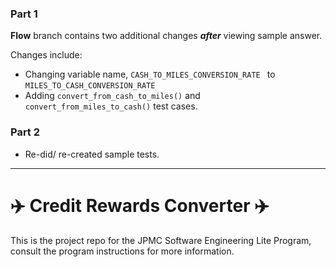 ### Part 1

<strong>Flow</strong> branch contains two additional changes <strong><i>after</i></strong> viewing sample answer.

Changes include:

* Changing variable name, `CASH_TO_MILES_CONVERSION_RATE ` to `MILES_TO_CASH_CONVERSION_RATE`
* Adding `convert_from_cash_to_miles()` and `convert_from_miles_to_cash()` test cases.

### Part 2

* Re-did/ re-created sample tests.




<hr />

# :airplane: Credit Rewards Converter :airplane:
This is the project repo for the JPMC Software Engineering Lite Program, consult the program instructions for more information.
